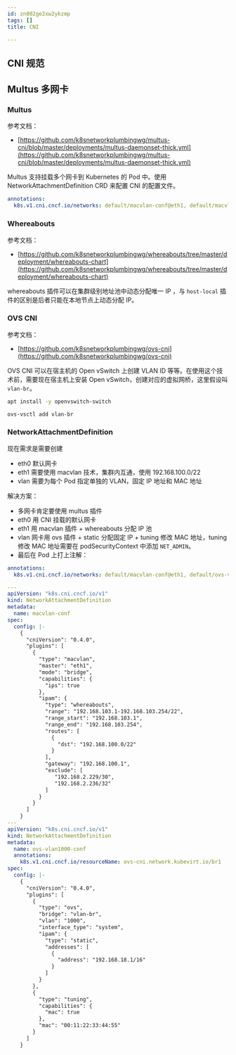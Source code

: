 ```yaml
---
id: zn802ge2xw2ykzmp
tags: []
title: CNI

---
```

## CNI 规范


## Multus 多网卡
### Multus
参考文档：

+ [https://github.com/k8snetworkplumbingwg/multus-cni/blob/master/deployments/multus-daemonset-thick.yml](https://github.com/k8snetworkplumbingwg/multus-cni/blob/master/deployments/multus-daemonset-thick.yml)

Multus 支持挂载多个网卡到 Kubernetes 的 Pod 中。使用 NetworkAttachmentDefinition CRD 来配置 CNI 的配置文件。

```yaml
annotations:
  k8s.v1.cni.cncf.io/networks: default/macvlan-conf@eth1, default/macvlan-conf@eth2
```

### Whereabouts
参考文档：

+ [https://github.com/k8snetworkplumbingwg/whereabouts/tree/master/deployment/whereabouts-chart](https://github.com/k8snetworkplumbingwg/whereabouts/tree/master/deployment/whereabouts-chart)

whereabouts 插件可以在集群级别地址池中动态分配唯一 IP ，与 `host-local` 插件的区别是后者只能在本地节点上动态分配 IP。

### OVS CNI
参考文档：

+ [https://github.com/k8snetworkplumbingwg/ovs-cni](https://github.com/k8snetworkplumbingwg/ovs-cni)

OVS CNI 可以在宿主机的 Open vSwitch 上创建 VLAN ID 等等。在使用这个技术前，需要现在宿主机上安装 Open vSwitch，创建对应的虚拟网桥，这里假设叫 `vlan-br`。

```bash
apt install -y openvswitch-switch

ovs-vsctl add vlan-br
```

### NetworkAttachmentDefinition
现在需求是需要创建

+ eth0 默认网卡
+ eth1 需要使用 macvlan 技术，集群内互通，使用 192.168.100.0/22
+ vlan 需要为每个 Pod 指定单独的 VLAN，固定 IP 地址和 MAC 地址

解决方案：

+ 多网卡肯定要使用 multus 插件
+ eth0 用 CNI 挂载的默认网卡
+ eth1 用 macvlan 插件 + whereabouts 分配 IP 池
+ vlan 网卡用 ovs 插件 + static 分配固定 IP + tuning 修改 MAC 地址，tuning 修改 MAC 地址需要在 podSecurityContext 中添加 `NET_ADMIN`。
+ 最后在 Pod 上打上注解：

```yaml
annotations:
  k8s.v1.cni.cncf.io/networks: default/macvlan-conf@eth1, default/ovs-vlan1000-conf@vlan
```

```yaml
---
apiVersion: "k8s.cni.cncf.io/v1"
kind: NetworkAttachmentDefinition
metadata:
  name: macvlan-conf
spec:
  config: |-
    {
      "cniVersion": "0.4.0",
      "plugins": [
        {
          "type": "macvlan",
          "master": "eth1",
          "mode": "bridge",
          "capabilities": {
            "ips": true
          },
          "ipam": {
            "type": "whereabouts",
            "range": "192.168.103.1-192.168.103.254/22",
            "range_start": "192.168.103.1",
            "range_end": "192.168.103.254",
            "routes": [
              {
                "dst": "192.168.100.0/22"
              }
            ],
            "gateway": "192.168.100.1",
            "exclude": [
               "192.168.2.229/30",
               "192.168.2.236/32"
            ]
          }
        }
      ]
    }
---
apiVersion: "k8s.cni.cncf.io/v1"
kind: NetworkAttachmentDefinition
metadata:
  name: ovs-vlan1000-conf
  annotations:
    k8s.v1.cni.cncf.io/resourceName: ovs-cni.network.kubevirt.io/br1
spec:
  config: |-
    {
      "cniVersion": "0.4.0",
      "plugins": [
        {
          "type": "ovs",
          "bridge": "vlan-br",
          "vlan": "1000",
          "interface_type": "system",
          "ipam": {
            "type": "static",
            "addresses": [
              {
                "address": "192.168.18.1/16"
              }
            ]
          }
        },
        {
          "type": "tuning",
          "capabilities": {
            "mac": true
          },
          "mac": "00:11:22:33:44:55"
        }
      ]
    }

```

